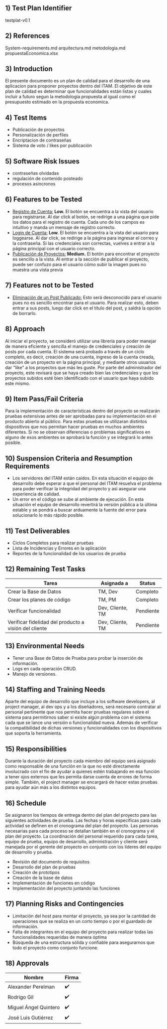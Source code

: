 ## 1) Test Plan Identifier

testplat-v0.1

## 2) References

System-requirements.md
arquitectura.md
metodologia.md
propuestaEconomica.xlsx

## 3) Introduction

El presente documento es un plan de calidad para el desarrollo de una aplicacion para proponer proyectos dentro del ITAM.
El objetivo de este plan de calidad es determinar que funcionalidades están listas y cuales incluir a futuro segun la metodologia propuesta al igual como el presupuesto estimado en la propuesta economica.

## 4) Test Items

  <ul>
    <li>Publicación de proyectos</li>
    <li>Personalización de perfiles</li>
    <li>Encriptacion de contraseñas</li>
    <li>Sistema de voto / likes por publicación</li>
  </ul>
  
## 5) Software Risk Issues

<ul>
    <li>contraseñas olvidadas</li>
    <li>regulación de contenido posteado</li>
    <li>procesos asincronos</li>
    
  </ul>

## 6) Features to be Tested

<ul>

<li>  <u>Registro de Cuenta:</u>  <strong>Low.</strong>  El botón se encuentra a la vista del usuario para registrarse. Al dar click al botón, se redirige a una página que pide los datos para el registro de cuenta. Cada uno de los campos es intuitivo y manda un mensaje de registro correcto. </li>
<li>  <u>Login de Cuenta:</u>  <strong>Low.</strong>  El botón se encuentra a la vista del usuario para loggearse. Al dar click, se redirige a la página para ingresar el correo y la contraseña. Si las credenciales son correctas, vuelves a entrar a la página principal con el usuario correcto. </li>
<li>  <u>Publicación de Proyectos:</u>  <strong>Medium.</strong>  El botón para encontrar el proyecto es sencillo a la vista. Al entrar a la sección de publicar el proyecto, puede ser confuzo para el usuario cómo subir la imagen pues no muestra una vista previa </li>

</ul>

## 7) Features not to be Tested

<ul>

<li>  <u>Eliminación de un Post Publicado:</u> Esto será desconocido para el usuario pues no es sencillo encontrar para el usuario. Para realizar esto, deben entrar a sus posts, luego dar click en el título del post, y saldrá la opción de borrarlo. </li>


</ul>

## 8) Approach
Al iniciar el proyecto, se consideró utilizar una librería para poder manejar de manera eficiente y sencilla el manejo de credenciales y creación de posts por cada cuenta. 
El sistema será probado a través de un ciclo completo, es decir, creación de una cuenta, ingreso de la cuenta creada, creación de un proyecto en la página principal, y mediante otros usuarios dar "like" a los proyectos que más les guste.
Por parte del administrador del proyecto, este revisará que se haya creado bien las credenciales y que los proyectos subidos esté bien identificado con el usuario que haya subido este mismo.

## 9) Item Pass/Fail Criteria
Para la implementación de características dentro del proyecto se realizarán pruebas extensivas antes de ser aprobadas para su implementación en el producto abierto al público. Para estas pruebas se utilizaran distintos dispositivos que nos permitan hacer pruebas en muchos ambientes diferentes. Si no se observan diferencias o problemas significativos en alguno de esos ambientes se aprobará la función y se integrará lo antes posible.

## 10) Suspension Criteria and Resumption Requirements
- Los servidores del ITAM están caídos. En esta situación el equipo de desarrollo debe esperar a que el personal del ITAM resuelva el problema para poder verificar la integridad del proyecto y así asegurar una experiencia de calidad. 
- Un error en el código se sube al ambiente de ejecución. En esta situación el equipo de desarrollo revertirá la versión pública a la última estable y se pondrá a buscar arduamente la fuente del error para solucionarlo lo más rápido posible.

## 11) Test Deliverables
<ul>

<li> Ciclos Completos para realizar pruebas </li>
<li> Lista de Incidencias y Errores en la aplicación </li>
<li> Reportes de la funcionalidad de los usuarios de prueba </li>

</ul>

## 12) Remaining Test Tasks
| Tarea | Asignada a | Status | 
|------ | ---------- | ------ |
| Crear la Base de Datos | TM, Dev | Completo |
| Crear los planes de código | TM, PM| Completo |
| Verificar funcionalidad | Dev, Cliente, TM | Pendiente |
| Verificar fidelidad del producto a visión del cliente | Dev, Cliente, TM | Pendiente |

## 13) Environmental Needs
- Tener una Base de Datos de Prueba para probar la inserción de información.
- Logs en cada operación CRUD.
- Manejo de versiones.

## 14) Staffing and Training Needs
Aparte del equipo de desarrollo que incluye a los software developers, al project manager, al dev ops y a los diseñadores, será necesario contratar al personal pertinente que nos permita hacer pruebas regulares sobre el sistema para permitirnos saber si existe algún problema con el sistema cada que se lance una versión o funcionalidad nueva. Además de verificar la compatibilidad de dichas versiones y funcionalidades con los dispositivos que soporta la herramienta.

## 15) Responsibilities
Durante la duración del proyecto cada miembro del equipo será asignado como responsable de una función en la que no esté directamente involucrado con el fin de ayudar a quienes estén trabajando en esa función a tener ojos externos que les permita darse cuenta de errores de forma simple. También, el project manager se encargará de hacer estas pruebas para ayudar aún más a los distintos equipos.

## 16) Schedule
Se asignaron los tiempos de entrega dentro del plan del proyecto para las siguientes actividades de prueba. Las fechas y horas específicas para cada actividad se definen en el cronograma del plan del proyecto. Las personas necesarias para cada proceso se detallan también en el cronograma y el plan del proyecto. La coordinación del personal requerido para cada tarea, equipo de prueba, equipo de desarrollo, administración y cliente será manejada por el gerente del proyecto en conjunto con los líderes del equipo de desarrollo y prueba.
  * Revisión del documento de requisitos
  * Desarrollo del plan de pruebas
  * Creación de prototipos
  * Creación de la base de datos
  * Implementación de funciones en código
  * Implementación del proyecto juntando las funciones

## 17) Planning Risks and Contingencies
- Limitación del host para montar el proyecto, ya sea por la cantidad de operaciones que se realiza en un corto tiempo o por el guardado de información.
- Falta de integrantes en el equipo del proyecto para realizar todas las funcionalidades requeridas de manera óptima
- Búsqueda de una estructura sólida y confiable para asegurarnos que todo el proyecto como conjunto funcione.


## 18) Approvals
| Nombre | Firma  |
| ------ | ------ |
| Alexander Perelman |:heavy_check_mark:|
| Rodrigo Gil |:heavy_check_mark:|
| Miguel Ángel Quintero |:heavy_check_mark:|
| José Luis Gutiérrez |:heavy_check_mark:|
